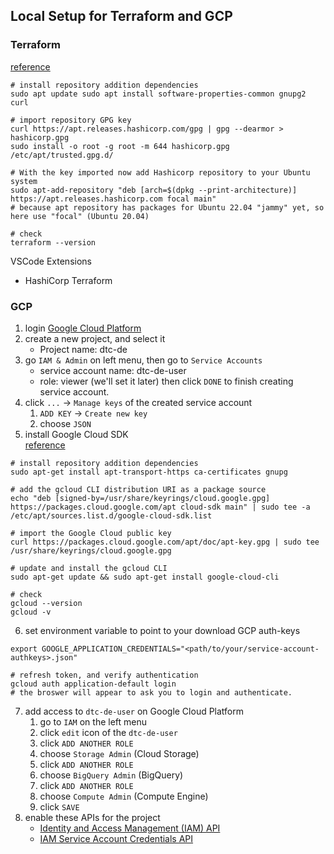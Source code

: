 ## Local Setup for Terraform and GCP

### Terraform

[reference](https://computingforgeeks.com/how-to-install-terraform-on-ubuntu/)
```shell
# install repository addition dependencies
sudo apt update sudo apt install software-properties-common gnupg2 curl

# import repository GPG key
curl https://apt.releases.hashicorp.com/gpg | gpg --dearmor > hashicorp.gpg
sudo install -o root -g root -m 644 hashicorp.gpg /etc/apt/trusted.gpg.d/

# With the key imported now add Hashicorp repository to your Ubuntu system
sudo apt-add-repository "deb [arch=$(dpkg --print-architecture)] https://apt.releases.hashicorp.com focal main"
# because apt repository has packages for Ubuntu 22.04 "jammy" yet, so here use "focal" (Ubuntu 20.04)

# check
terraform --version
```

VSCode Extensions
- HashiCorp Terraform

### GCP

1. login [Google Cloud Platform](https://cloud.google.com/)
2. create a new project, and select it
    - Project name: dtc-de
3. go `IAM & Admin` on left menu, then go to `Service Accounts`
    - service account name: dtc-de-user
    - role: viewer (we'll set it later)
   then click `DONE` to finish creating service account.
4. click `...` -> `Manage keys` of the created service account
	1) `ADD KEY` -> `Create new key`
	2) choose `JSON`
5. install Google Cloud SDK  
[reference](https://cloud.google.com/sdk/docs/install#deb)
```shell
# install repository addition dependencies
sudo apt-get install apt-transport-https ca-certificates gnupg

# add the gcloud CLI distribution URI as a package source
echo "deb [signed-by=/usr/share/keyrings/cloud.google.gpg] https://packages.cloud.google.com/apt cloud-sdk main" | sudo tee -a /etc/apt/sources.list.d/google-cloud-sdk.list

# import the Google Cloud public key
curl https://packages.cloud.google.com/apt/doc/apt-key.gpg | sudo tee /usr/share/keyrings/cloud.google.gpg

# update and install the gcloud CLI
sudo apt-get update && sudo apt-get install google-cloud-cli

# check
gcloud --version
gcloud -v
```
6. set environment variable to point to your download GCP auth-keys
```shell
export GOOGLE_APPLICATION_CREDENTIALS="<path/to/your/service-account-authkeys>.json"

# refresh token, and verify authentication
gcloud auth application-default login
# the broswer will appear to ask you to login and authenticate.
```

7. add access to `dtc-de-user` on Google Cloud Platform
   1) go to `IAM` on the left menu
   2) click `edit` icon of the `dtc-de-user`
   3) click `ADD ANOTHER ROLE`
   4) choose `Storage Admin` (Cloud Storage)
   5) click `ADD ANOTHER ROLE`
   6) choose `BigQuery Admin` (BigQuery)
   7) click `ADD ANOTHER ROLE`
   8) choose `Compute Admin` (Compute Engine)
   9) click `SAVE`
8. enable these APIs for the project
   - [Identity and Access Management (IAM) API](https://console.cloud.google.com/apis/library/iam.googleapis.com)
   - [IAM Service Account Credentials API](https://console.cloud.google.com/apis/library/iamcredentials.googleapis.com)



